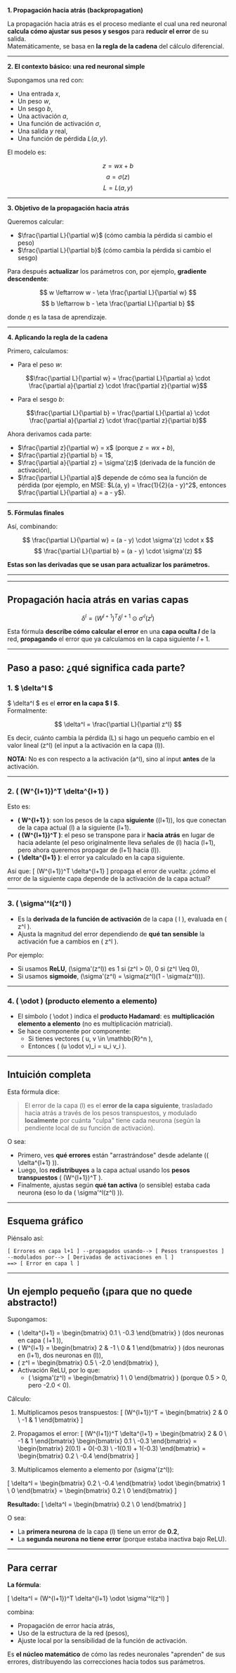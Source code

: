 **1. Propagación hacia atrás (backpropagation)**

La propagación hacia atrás es el proceso mediante el cual una red neuronal **calcula cómo ajustar sus pesos y sesgos** para **reducir el error** de su salida.  
Matemáticamente, se basa en **la regla de la cadena** del cálculo diferencial.

---

**2. El contexto básico: una red neuronal simple**

Supongamos una red con:
- Una entrada $x$,
- Un peso $w$,
- Un sesgo $b$,
- Una activación $a$,
- Una función de activación $\sigma$,
- Una salida $y$ real,
- Una función de pérdida $L(a, y)$.

El modelo es:

$$
z = w x + b
$$
$$
a = \sigma(z)
$$
$$
L = L(a, y)
$$

---

**3. Objetivo de la propagación hacia atrás**

Queremos calcular:
- $\frac{\partial L}{\partial w}$ (cómo cambia la pérdida si cambio el peso)
- $\frac{\partial L}{\partial b}$ (cómo cambia la pérdida si cambio el sesgo)

Para después **actualizar** los parámetros con, por ejemplo, **gradiente descendente**:

$$
w \leftarrow w - \eta \frac{\partial L}{\partial w}
$$
$$
b \leftarrow b - \eta \frac{\partial L}{\partial b}
$$

donde $\eta$ es la tasa de aprendizaje.

---

**4. Aplicando la regla de la cadena**

Primero, calculamos:

- Para el peso $w$:

$$\frac{\partial L}{\partial w} = \frac{\partial L}{\partial a} \cdot \frac{\partial a}{\partial z} \cdot \frac{\partial z}{\partial w}$$

- Para el sesgo $b$:

$$\frac{\partial L}{\partial b} = \frac{\partial L}{\partial a} \cdot \frac{\partial a}{\partial z} \cdot \frac{\partial z}{\partial b}$$

Ahora derivamos cada parte:

- $\frac{\partial z}{\partial w} = x$ (porque $z = w x + b$),
- $\frac{\partial z}{\partial b} = 1$,
- $\frac{\partial a}{\partial z} = \sigma'(z)$ (derivada de la función de activación),
- $\frac{\partial L}{\partial a}$ depende de cómo sea la función de pérdida (por ejemplo, en MSE: $L(a, y) = \frac{1}{2}(a - y)^2$, entonces $\frac{\partial L}{\partial a} = a - y$).

---

**5. Fórmulas finales**

Así, combinando:

$$
\frac{\partial L}{\partial w} = (a - y) \cdot \sigma'(z) \cdot x
$$
$$
\frac{\partial L}{\partial b} = (a - y) \cdot \sigma'(z)
$$

**Estas son las derivadas que se usan para actualizar los parámetros.**

---
---

## Propagación hacia atrás en varias capas

$$
\delta^l = (W^{l+1})^T \delta^{l+1} \odot \sigma'^l(z^l)
$$

Esta fórmula **describe cómo calcular el error** en una **capa oculta $l$** de la red, **propagando** el error que ya calculamos en la capa siguiente $l+1$.

---

## Paso a paso: ¿qué significa cada parte?

### 1. $ \delta^l $

$ \delta^l $ es el **error en la capa $ l $**.  
Formalmente:

$$
\delta^l = \frac{\partial L}{\partial z^l}
$$

Es decir, cuánto cambia la pérdida \(L\) si hago un pequeño cambio en el valor lineal \(z^l\) (el input a la activación en la capa \(l\)).

**NOTA:** No es con respecto a la activación \(a^l\), sino al input **antes** de la activación.

---

### 2. \( (W^{l+1})^T \delta^{l+1} \)

Esto es:

- **\( W^{l+1} \)**: son los pesos de la capa **siguiente** (\(l+1\)), los que conectan de la capa actual \(l\) a la siguiente \(l+1\).
- **\( (W^{l+1})^T \)**: el peso se transpone para ir **hacia atrás** en lugar de hacia adelante (el peso originalmente lleva señales de \(l\) hacia \(l+1\), pero ahora queremos propagar de \(l+1\) hacia \(l\)).
- **\( \delta^{l+1} \)**: el error ya calculado en la capa siguiente.

Así que:
\[
(W^{l+1})^T \delta^{l+1}
\]
propaga el error de vuelta: ¿cómo el error de la siguiente capa depende de la activación de la capa actual?

---

### 3. \( \sigma'^l(z^l) \)

- Es la **derivada de la función de activación** de la capa \( l \), evaluada en \( z^l \).
- Ajusta la magnitud del error dependiendo de **qué tan sensible** la activación fue a cambios en \( z^l \).

Por ejemplo:
- Si usamos **ReLU**, \(\sigma'(z^l)\) es 1 si \(z^l > 0\), 0 si \(z^l \leq 0\),
- Si usamos **sigmoide**, \(\sigma'(z^l) = \sigma(z^l)(1 - \sigma(z^l))\).

---

### 4. \( \odot \) (producto elemento a elemento)

- El símbolo \( \odot \) indica el **producto Hadamard**: es **multiplicación elemento a elemento** (no es multiplicación matricial).
- Se hace componente por componente:
  - Si tienes vectores \( u, v \in \mathbb{R}^n \),
  - Entonces \( (u \odot v)_i = u_i v_i \).

---

## Intuición completa

Esta fórmula dice:

> El error de la capa \(l\) es el **error de la capa siguiente**, trasladado hacia atrás a través de los pesos transpuestos, y modulado **localmente** por cuánta "culpa" tiene cada neurona (según la pendiente local de su función de activación).

O sea:
- Primero, ves **qué errores** están "arrastrándose" desde adelante (\( \delta^{l+1} \)).
- Luego, los **redistribuyes** a la capa actual usando los **pesos transpuestos** \( (W^{l+1})^T \).
- Finalmente, ajustas según **qué tan activa** (o sensible) estaba cada neurona (eso lo da \( \sigma'^l(z^l) \)).

---

## Esquema gráfico

Piénsalo así:

```plaintext
[ Errores en capa l+1 ] --propagados usando--> [ Pesos transpuestos ] 
--modulados por--> [ Derivadas de activaciones en l ] 
==> [ Error en capa l ]
```

---

## Un ejemplo pequeño (¡para que no quede abstracto!)

Supongamos:

- \( \delta^{l+1} = \begin{bmatrix} 0.1 \\ -0.3 \end{bmatrix} \) (dos neuronas en capa \( l+1 \)),
- \( W^{l+1} = \begin{bmatrix} 2 & -1 \\ 0 & 1 \end{bmatrix} \) (dos neuronas en \(l+1\), dos neuronas en \(l\)),
- \( z^l = \begin{bmatrix} 0.5 \\ -2.0 \end{bmatrix} \),
- Activación ReLU, por lo que:
  - \( \sigma'(z^l) = \begin{bmatrix} 1 \\ 0 \end{bmatrix} \) (porque 0.5 > 0, pero -2.0 < 0).

Cálculo:

1. Multiplicamos pesos transpuestos:
\[
(W^{l+1})^T = \begin{bmatrix} 2 & 0 \\ -1 & 1 \end{bmatrix}
\]

2. Propagamos el error:
\[
(W^{l+1})^T \delta^{l+1} = \begin{bmatrix} 2 & 0 \\ -1 & 1 \end{bmatrix} \begin{bmatrix} 0.1 \\ -0.3 \end{bmatrix} = \begin{bmatrix} 2(0.1) + 0(-0.3) \\ -1(0.1) + 1(-0.3) \end{bmatrix} = \begin{bmatrix} 0.2 \\ -0.4 \end{bmatrix}
\]

3. Multiplicamos elemento a elemento por \(\sigma'(z^l)\):

\[
\delta^l = \begin{bmatrix} 0.2 \\ -0.4 \end{bmatrix} \odot \begin{bmatrix} 1 \\ 0 \end{bmatrix} = \begin{bmatrix} 0.2 \\ 0 \end{bmatrix}
\]

**Resultado:**
\[
\delta^l = \begin{bmatrix} 0.2 \\ 0 \end{bmatrix}
\]

O sea:
- La **primera neurona** de la capa \(l\) tiene un error de **0.2**,
- La **segunda neurona** **no tiene error** (porque estaba inactiva bajo ReLU).

---

## Para cerrar

**La fórmula**:

\[
\delta^l = (W^{l+1})^T \delta^{l+1} \odot \sigma'^l(z^l)
\]

combina:
- Propagación de error hacia atrás,
- Uso de la estructura de la red (pesos),
- Ajuste local por la sensibilidad de la función de activación.

Es **el núcleo matemático** de cómo las redes neuronales "aprenden" de sus errores, distribuyendo las correcciones hacia todos sus parámetros.



